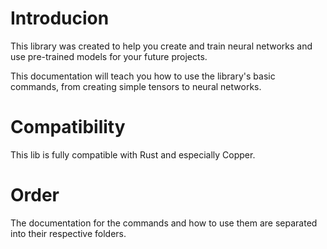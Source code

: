 # Introducion 

This library was created to help you create and train neural networks and use pre-trained models for your future projects.

This documentation will teach you how to use the library's basic commands, from creating simple tensors to neural networks.

# Compatibility

This lib is fully compatible with Rust and especially Copper.

# Order

The documentation for the commands and how to use them are separated into their respective folders.

